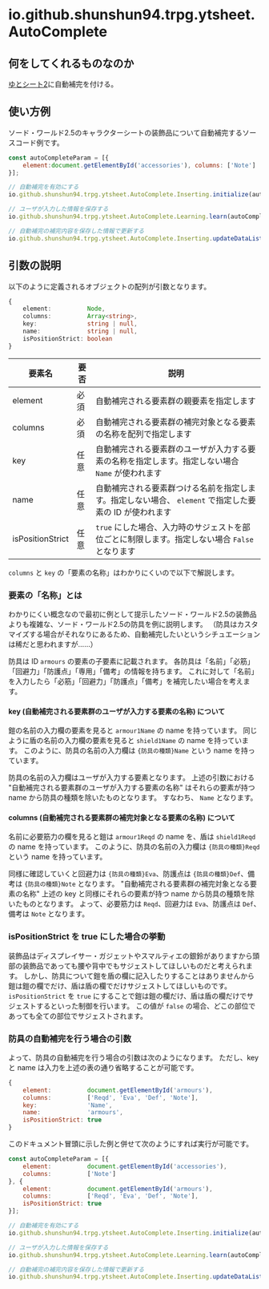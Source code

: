 # io.github.shunshun94.trpg.ytsheet.AutoComplete

## 何をしてくれるものなのか

[ゆとシート2](https://github.com/yutorize/ytsheet2)に自動補完を付ける。

## 使い方例

ソード・ワールド2.5のキャラクターシートの装飾品について自動補完するソースコード例です。

```javascript
const autoCompleteParam = [{
    element:document.getElementById('accessories'), columns: ['Note']
}];

// 自動補完を有効にする
io.github.shunshun94.trpg.ytsheet.AutoComplete.Inserting.initialize(autoCompleteParam);

// ユーザが入力した情報を保存する
io.github.shunshun94.trpg.ytsheet.AutoComplete.Learning.learn(autoCompleteParam);

// 自動補完の補完内容を保存した情報で更新する
io.github.shunshun94.trpg.ytsheet.AutoComplete.Inserting.updateDataListHtml(autoCompleteParam);
```

## 引数の説明

以下のように定義されるオブジェクトの配列が引数となります。

```typescript
{
    element:          Node,
    columns:          Array<string>,
    key:              string | null,
    name:             string | null,
    isPositionStrict: boolean
}
```

| 要素名 | 要否 | 説明 |
| ------ | ---- | ---- |
| element          | 必須 | 自動補完される要素群の親要素を指定します |
| columns          | 必須 | 自動補完される要素群の補完対象となる要素の名称を配列で指定します |
| key              | 任意 | 自動補完される要素群のユーザが入力する要素の名称を指定します。指定しない場合 `Name` が使われます |
| name             | 任意 | 自動補完される要素群つける名前を指定します。指定しない場合、 `element` で指定した要素の ID が使われます |
| isPositionStrict | 任意 | `true` にした場合、入力時のサジェストを部位ごとに制限します。指定しない場合 `False` となります |

`columns` と `key` の「要素の名称」はわかりにくいので以下で解説します。

### 要素の「名称」とは

わかりにくい概念なので最初に例として提示したソード・ワールド2.5の装飾品よりも複雑な、ソード・ワールド2.5の防具を例に説明します。
（防具はカスタマイズする場合がそれなりにあるため、自動補完したいというシチュエーションは稀だと思われますが……）

防具は ID `armours` の要素の子要素に記載されます。
各防具は「名前」「必筋」「回避力」「防護点」「専用」「備考」の情報を持ちます。
これに対して「名前」を入力したら「必筋」「回避力」「防護点」「備考」を補完したい場合を考えます。

#### key (自動補完される要素群のユーザが入力する要素の名称) について

鎧の名前の入力欄の要素を見ると `armour1Name` の name を持っています。
同じように盾の名前の入力欄の要素を見ると `shield1Name` の name を持っています。
このように、防具の名前の入力欄は `{防具の種類}Name` という name を持っています。

防具の名前の入力欄はユーザが入力する要素となります。
上述の引数における "自動補完される要素群のユーザが入力する要素の名称" はそれらの要素が持つ name から防具の種類を除いたものとなります。
すなわち、 `Name` となります。

#### columns (自動補完される要素群の補完対象となる要素の名称) について

名前に必要筋力の欄を見ると鎧は `armour1Reqd` の name を、盾は `shield1Reqd` の name を持っています。
このように、防具の名前の入力欄は `{防具の種類}Reqd` という name を持っています。

同様に確認していくと回避力は `{防具の種類}Eva`、防護点は `{防具の種類}Def`、備考は `{防具の種類}Note` となります。
"自動補完される要素群の補完対象となる要素の名称" 上述の key と同様にそれらの要素が持つ name から防具の種類を除いたものとなります。
よって、必要筋力は `Reqd`、回避力は `Eva`、防護点は `Def`、備考は `Note` となります。

### isPositionStrict を true にした場合の挙動

装飾品はディスプレイサー・ガジェットやスマルティエの銀鈴がありますから頭部の装飾品であっても腰や背中でもサジェストしてほしいものだと考えられます。
しかし、防具について鎧を盾の欄に記入したりすることはありませんから鎧は鎧の欄でだけ、盾は盾の欄でだけサジェストしてほしいものです。
`isPositionStrict` を `true` にすることで鎧は鎧の欄だけ、盾は盾の欄だけでサジェストするといった制御を行います。
この値が `false` の場合、どこの部位であっても全ての部位でサジェストされます。

### 防具の自動補完を行う場合の引数

よって、防具の自動補完を行う場合の引数は次のようになります。
ただし、key と name は入力を上述の表の通り省略することが可能です。

```javascript
{
    element:          document.getElementById('armours'),
    columns:          ['Reqd', 'Eva', 'Def', 'Note'],
    key:              'Name',
    name:             'armours',
    isPositionStrict: true
}
```

このドキュメント冒頭に示した例と併せて次のようにすれば実行が可能です。

```javascript
const autoCompleteParam = [{
    element:          document.getElementById('accessories'),
    columns:          ['Note']
}, {
    element:          document.getElementById('armours'),
    columns:          ['Reqd', 'Eva', 'Def', 'Note'],
    isPositionStrict: true
}];

// 自動補完を有効にする
io.github.shunshun94.trpg.ytsheet.AutoComplete.Inserting.initialize(autoCompleteParam);

// ユーザが入力した情報を保存する
io.github.shunshun94.trpg.ytsheet.AutoComplete.Learning.learn(autoCompleteParam);

// 自動補完の補完内容を保存した情報で更新する
io.github.shunshun94.trpg.ytsheet.AutoComplete.Inserting.updateDataListHtml(autoCompleteParam);
```